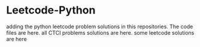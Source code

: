 # Leetcode-Python
adding the python leetcode problem solutions in this repositories. 
The code files are here.
all CTCI problems solutions are here.
some leetcode solutions are here







































































































































































































































































































































































































































































































































































































































































































































































































































































































































































































